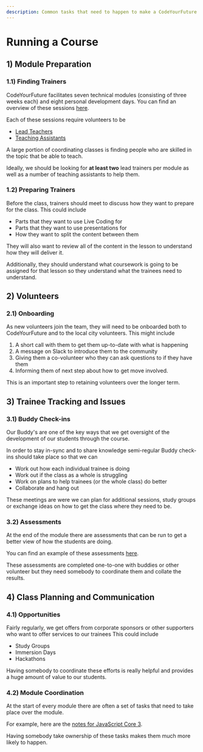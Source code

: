 ```yaml
---
description: Common tasks that need to happen to make a CodeYourFuture course work
---
```


# Running a Course



## 1) Module Preparation

### 1.1) Finding Trainers

CodeYourFuture facilitates seven technical modules (consisting of three weeks each) and eight personal development days. You can find an overview of these sessions [here](https://syllabus.codeyourfuture.io/overview).

Each of these sessions require volunteers to be&#x20;

* [Lead Teachers](../../teams/education/education-roles/lead-teacher.md)
* [Teaching Assistants](../../teams/education/education-roles/teaching-assitant.md)

A large portion of coordinating classes is finding people who are skilled in the topic that be able to teach.&#x20;

Ideally, we should be looking for **at least two** lead trainers per module as well as a number of teaching assistants to help them.

### 1.2) Preparing Trainers

Before the class, trainers should meet to discuss how they want to prepare for the class. This could include

* Parts that they want to use Live Coding for
* Parts that they want to use presentations for
* How they want to split the content between them

They will also want to review all of the content in the lesson to understand how they will deliver it.

Additionally, they should understand what coursework is going to be assigned for that lesson so they understand what the trainees need to understand.&#x20;

## 2) Volunteers

### 2.1) Onboarding

As new volunteers join the team, they will need to be onboarded both to CodeYourFuture and to the local city volunteers. This might include

1. A short call with them to get them up-to-date with what is happening
2. A message on Slack to introduce them to the community
3. Giving them a co-volunteer who they can ask questions to if they have them
4. Informing them of next step about how to get move involved.

This is an important step to retaining volunteers over the longer term.

## 3) Trainee Tracking and Issues

### 3.1) Buddy Check-ins

Our Buddy's are one of the key ways that we get oversight of the development of our students through the course.

In order to stay in-sync and to share knowledge semi-regular Buddy check-ins should take place so that we can&#x20;

* Work out how each individual trainee is doing
* Work out if the class as a whole is struggling
* Work on plans to help trainees (or the whole class) do better
* Collaborate and hang out

These meetings are were we can plan for additional sessions, study groups or exchange ideas on how to get the class where they need to be.

### 3.2) Assessments

At the end of the module there are assessments that can be run to get a better view of how the students are doing.

You can find an example of these assessments [here](https://github.com/CodeYourFuture/JavaScript-Core-2-Assessment).

These assessments are completed one-to-one with buddies or other volunteer but they need somebody to coordinate them and collate the results.&#x20;

## 4) Class Planning and Communication

### 4.1) Opportunities

Fairly regularly, we get offers from corporate sponsors or other supporters who want to offer services to our trainees This could include

* Study Groups
* Immersion Days
* Hackathons

Having somebody to coordinate these efforts is really helpful and provides a huge amount of value to our students.

### 4.2) Module Coordination

At the start of every module there are often a set of tasks that need to take place over the module.&#x20;

For example, here are the [notes for JavaScript Core 3](https://syllabus.codeyourfuture.io/js-core-3/coordinator).

Having somebody take ownership of these tasks makes them much more likely to happen.
